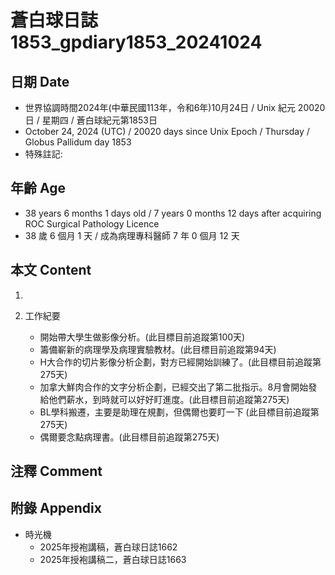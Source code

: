 [_metadata_:encoding]: - "utf-8"
[_metadata_:language]: - "zh-Hant-TW"
[_metadata_:fileformat]: - "markdown"
[_metadata_:MIME_type]: - "text/plain"
[_metadata_:markdown_version]: - "commonmark version 0.30"
[_metadata_:markdown_spec]: - "https://spec.commonmark.org/0.30/"

# 蒼白球日誌1853_gpdiary1853_20241024 #

## 日期 Date ##

* 世界協調時間2024年(中華民國113年，令和6年)10月24日 / Unix 紀元 20020 日 / 星期四 / 蒼白球紀元第1853日
* October 24, 2024 (UTC) / 20020 days since Unix Epoch / Thursday / Globus Pallidum day 1853
* 特殊註記:

## 年齡 Age ##

* 38 years 6 months 1 days old / 7 years 0 months 12 days after acquiring ROC Surgical Pathology Licence
* 38 歲 6 個月 1 天 / 成為病理專科醫師 7 年 0 個月 12 天

## 本文 Content ##

1. 

2. 工作紀要

    - 開始帶大學生做影像分析。(此目標目前追蹤第100天)
    - 籌備嶄新的病理學及病理實驗教材。(此目標目前追蹤第94天)
    - H大合作的切片影像分析企劃，對方已經開始訓練了。(此目標目前追蹤第275天)
    - 加拿大鮮肉合作的文字分析企劃，已經交出了第二批指示。8月會開始發給他們薪水，到時就可以好好盯進度。(此目標目前追蹤第275天)
    - BL學科搬遷，主要是助理在規劃，但偶爾也要盯一下 (此目標目前追蹤第275天)
    - 偶爾要念點病理書。(此目標目前追蹤第275天)

## 注釋 Comment ##


## 附錄 Appendix ##

* 時光機
    - 2025年授袍講稿，蒼白球日誌1662
    - 2025年授袍講稿二，蒼白球日誌1663
